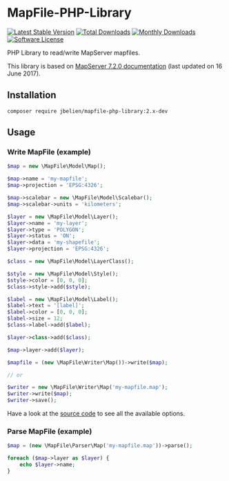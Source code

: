 # MapFile-PHP-Library

[![Latest Stable Version](https://poser.pugx.org/jbelien/mapfile-php-library/v/stable)](https://packagist.org/packages/jbelien/mapfile-php-library)
[![Total Downloads](https://poser.pugx.org/jbelien/mapfile-php-library/downloads)](https://packagist.org/packages/jbelien/mapfile-php-library)
[![Monthly Downloads](https://poser.pugx.org/jbelien/mapfile-php-library/d/monthly.png)](https://packagist.org/packages/jbelien/mapfile-php-library)
[![Software License](https://img.shields.io/badge/license-GPL--2.0-brightgreen.svg)](LICENSE)

PHP Library to read/write MapServer mapfiles.

This library is based on [MapServer 7.2.0 documentation](https://mapserver.org/mapfile/) (last updated on 16 June 2017).

## Installation

```
composer require jbelien/mapfile-php-library:2.x-dev
```

## Usage

### Write MapFile (example)

```php
$map = new \MapFile\Model\Map();

$map->name = 'my-mapfile';
$map->projection = 'EPSG:4326';

$map->scalebar = new \MapFile\Model\Scalebar();
$map->scalebar->units = 'kilometers';

$layer = new \MapFile\Model\Layer();
$layer->name = 'my-layer';
$layer->type = 'POLYGON';
$layer->status = 'ON';
$layer->data = 'my-shapefile';
$layer->projection = 'EPSG:4326';

$class = new \MapFile\Model\LayerClass();

$style = new \MapFile\Model\Style();
$style->color = [0, 0, 0];
$class->style->add($style);

$label = new \MapFile\Model\Label();
$label->text = '[label]';
$label->color = [0, 0, 0];
$label->size = 12;
$class->label->add($label);

$layer->class->add($class);

$map->layer->add($layer);

$mapfile = (new \MapFile\Writer\Map())->write($map);

// or

$writer = new \MapFile\Writer\Map('my-mapfile.map');
$writer->write($map);
$writer->save();
```

Have a look at the [source code](https://github.com/jbelien/MapFile-PHP-Library/tree/master/src/Model) to see all the available options.

### Parse MapFile (example)

```php
$map = (new \MapFile\Parser\Map('my-mapfile.map'))->parse();

foreach ($map->layer as $layer) {
    echo $layer->name;
}
```

